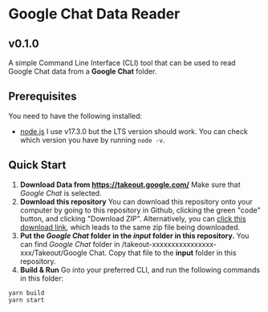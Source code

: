 # Google Chat Data Reader
## v0.1.0
A simple Command Line Interface (CLI) tool that can be used to read Google Chat data from a **Google Chat** folder.

## Prerequisites
You need to have the following installed:
* [node.js](https://nodejs.org/en/)
  I use v17.3.0 but the LTS version should work. You can check which version you have by running `node -v`.

## Quick Start
1. **Download Data from https://takeout.google.com/**
  Make sure that *Google Chat* is selected.
2. **Download this repository**
  You can download this repository onto your computer by going to this repository in Github, clicking the green "code" button, and clicking "Download ZIP".
  Alternatively, you can [click this download link](https://github.com/JoshuaCoquia/hangouts-data-reader/archive/refs/heads/main.zip), which leads to the same zip file being downloaded.
3. **Put the *Google Chat* folder in the *input* folder in this repository.**
  You can find *Google Chat* folder in /takeout-xxxxxxxxxxxxxxxx-xxx/Takeout/Google Chat.
  Copy that file to the **input** folder in this repository.
4. **Build & Run**
Go into your preferred CLI, and run the following commands in this folder:
  ```console
  yarn build
  yarn start
  ```